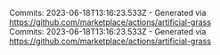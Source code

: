 Commits: 2023-06-18T13:16:23.533Z - Generated via https://github.com/marketplace/actions/artificial-grass
<br>
Commits: 2023-06-18T13:16:23.533Z - Generated via https://github.com/marketplace/actions/artificial-grass
<br>
